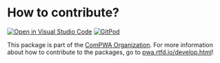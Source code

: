 # How to contribute?

[![Open in Visual Studio Code](https://open.vscode.dev/badges/open-in-vscode.svg)](https://open.vscode.dev/ComPWA/ampform)
[![GitPod](https://img.shields.io/badge/Gitpod-ready--to--code-blue?logo=gitpod)](https://gitpod.io/#https://github.com/ComPWA/ampform)

This package is part of the [ComPWA Organization](https://github.com/ComPWA).
For more information about how to contribute to the packages, go to
[pwa.rtfd.io/develop.html](https://pwa.readthedocs.io/develop.html)!
